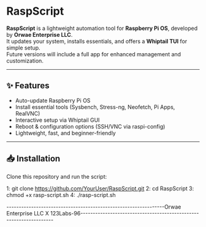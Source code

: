# RaspScript

**RaspScript** is a lightweight automation tool for **Raspberry Pi OS**, developed by **Orwae Enterprise LLC**.  
It updates your system, installs essentials, and offers a **Whiptail TUI** for simple setup.  
Future versions will include a full app for enhanced management and customization.  

---

## ✨ Features
- Auto-update Raspberry Pi OS  
- Install essential tools (Sysbench, Stress-ng, Neofetch, Pi Apps, RealVNC)  
- Interactive setup via Whiptail GUI  
- Reboot & configuration options (SSH/VNC via raspi-config)  
- Lightweight, fast, and beginner-friendly  

---

## 📥 Installation
Clone this repository and run the script:

1: git clone https://github.com/YourUser/RaspScript.git
2: cd RaspScript
3: chmod +x rasp-script.sh
4: ./rasp-script.sh

----------------------------------------------------------------Orwae Enterprise LLC X 123Labs-96-------------------------------------------------------------------
